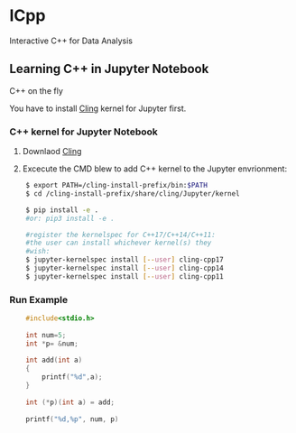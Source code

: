 # ICpp
Interactive C++ for Data Analysis

## Learning C++ in Jupyter Notebook 

C++ on the fly

You have to install [Cling](https://github.com/root-project/cling) kernel for Jupyter first.

### C++ kernel for Jupyter Notebook

1. Downlaod [Cling](https://github.com/root-project/cling)

2. Excecute the CMD blew to add C++ kernel to the Jupyter envrionment:

```bash
    $ export PATH=/cling-install-prefix/bin:$PATH
    $ cd /cling-install-prefix/share/cling/Jupyter/kernel

    $ pip install -e .
    #or: pip3 install -e .

    #register the kernelspec for C++17/C++14/C++11:
    #the user can install whichever kernel(s) they
    #wish:
    $ jupyter-kernelspec install [--user] cling-cpp17
    $ jupyter-kernelspec install [--user] cling-cpp14
    $ jupyter-kernelspec install [--user] cling-cpp11
```

### Run Example

```cpp
    #include<stdio.h>
    
    int num=5;
    int *p= &num;
    
    int add(int a) 
    {
        printf("%d",a);
    }
    
    int (*p)(int a) = add;
    
    printf("%d,%p", num, p)
```
